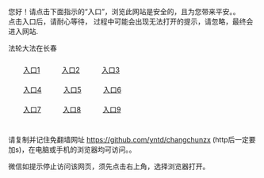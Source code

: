 您好！请点击下面指示的“入口”，浏览此网站是安全的，且为您带来平安。。 <br/>
点击入口后，请耐心等待， 过程中可能会出现无法打开的提示，请忽略，最终会进入网站. </br>

法轮大法在长春<br/>
<div style="padding:10px"><a style="margin:20px" target="_blank" href="https://d3op9k287zz3w9.cloudfront.net/2Qpsp?ygsfeix" id="ccLink1" rel="nofollow">入口1</a> <a target="_blank" style="margin:20px" href="https://d2lf5p91uk9qsp.cloudfront.net/2Qpsp?qufbz" id="ccLink2" rel="nofollow">入口2</a> <a style="margin:20px" target="_blank" href="https://d1oj51jfuncsu1.cloudfront.net/2Qpsp?gkyaifrg" id="ccLink3" rel="nofollow">入口3</a></div>

<div style="padding:10px" ><a style="margin:20px" target="_blank" href="https://d3op9k287zz3w9.cloudfront.net/2Qpsp?ygsfeix" id="ccLink4" rel="nofollow">入口4</a> <a style="margin:20px" href="https://d2lf5p91uk9qsp.cloudfront.net/2Qpsp?qufbz" target="_blank" id="ccLink5" rel="nofollow">入口5</a> <a style="margin:20px" href="https://d1oj51jfuncsu1.cloudfront.net/2Qpsp?gkyaifrg" target="_blank" id="ccLink6" rel="nofollow">入口6</a></div>

<div style="padding:10px"><a style="margin:20px" target="_blank" href="https://d3op9k287zz3w9.cloudfront.net/2Qpsp?ygsfeix" id="ccLink7" rel="nofollow">入口7</a> <a style="margin:20px" href="https://d2lf5p91uk9qsp.cloudfront.net/2Qpsp?qufbz" target="_blank" id="ccLink8" rel="nofollow">入口8</a> <a style="margin:20px" target="_blank" href="https://d1oj51jfuncsu1.cloudfront.net/2Qpsp?gkyaifrg" id="ccLink9" rel="nofollow">入口9</a></div>

<br/>



请复制并记住免翻墙网址 https://github.com/yntd/changchunzx (http后一定要加s)，在电脑或手机的浏览器均可访问。。<br/>

微信如提示停止访问该网页，须先点击右上角，选择浏览器打开。
